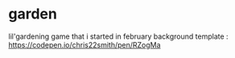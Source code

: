 # garden
lil'gardening game that i started in february
background template : https://codepen.io/chris22smith/pen/RZogMa